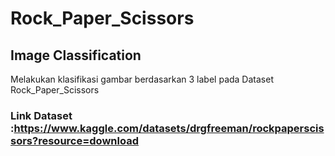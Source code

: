 # Rock_Paper_Scissors
## Image Classification

Melakukan klasifikasi gambar berdasarkan 3 label pada Dataset Rock_Paper_Scissors
### Link Dataset :https://www.kaggle.com/datasets/drgfreeman/rockpaperscissors?resource=download
